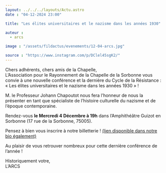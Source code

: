 ```yaml
---
layout: ../../../layouts/Actu.astro
date : "04-12-2024 23:00"

title: "Les élites universitaires et le nazisme dans les années 1930"

auteur :
  - arcs

image : "/assets/fildactus/evenements/12-04-arcs.jpg"

source : "https://www.instagram.com/p/DClel45sgK2/"
---
```


Chers adhérents, chers amis de la Chapelle,  
L’Association pour le Rayonnement de la Chapelle de la Sorbonne vous convie à une nouvelle conférence et la dernière du Cycle de la Résistance : « Les élites universitaires et le nazisme dans les années 1930 » !

M. le Professeur Johann Chapoutot nous fera l’honneur de nous la présenter en tant que spécialiste de l’histoire culturelle du nazisme et de l’époque contemporaine.

Rendez-vous __le Mercredi 4 Décembre à 19h__ dans l’Amphithéâtre Guizot en Sorbonne (17 rue de la Sorbonne, 75005).

Pensez à bien vous inscrire à notre billetterie ! [(lien disponible dans notre bio également)](https://www.billetweb.fr/les-elites-universitaires-et-le-nazisme-dans-les-annees-1930)

Au plaisir de vous retrouver nombreux pour cette dernière conférence de l’année !

Historiquement votre,  
L’ARCS